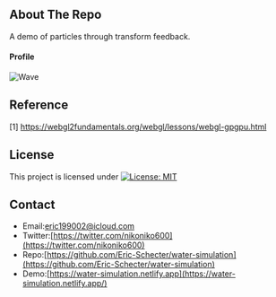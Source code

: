 ## About The Repo
A demo of particles through transform feedback.  

#### Profile
![Wave](./screenshot/profile.gif)  

## Reference
[1] https://webgl2fundamentals.org/webgl/lessons/webgl-gpgpu.html  

## License
This project is licensed under [![License: MIT](https://img.shields.io/badge/License-MIT-yellow.svg)](https://opensource.org/licenses/MIT)

## Contact
* Email:[eric199002@icloud.com](eric199002@icloud.com)
* Twitter:[https://twitter.com/nikoniko600](https://twitter.com/nikoniko600)
* Repo:[https://github.com/Eric-Schecter/water-simulation](https://github.com/Eric-Schecter/water-simulation)
* Demo:[https://water-simulation.netlify.app](https://water-simulation.netlify.app/)